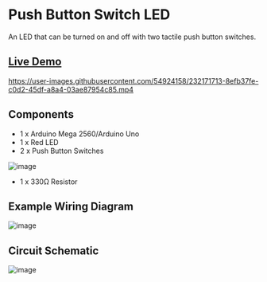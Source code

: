 # Push Button Switch LED

An LED that can be turned on and off with two tactile push button switches.

## [Live Demo](https://photos.app.goo.gl/zLLNB3P7RUakM2Sr7)



https://user-images.githubusercontent.com/54924158/232171713-8efb37fe-c0d2-45df-a8a4-03ae87954c85.mp4



## Components
- 1 x Arduino Mega 2560/Arduino Uno
- 1 x Red LED
- 2 x Push Button Switches


![image](https://user-images.githubusercontent.com/54924158/232171820-d6178fe3-2c39-4130-a487-02f989d90e91.png)

- 1 x 330Ω Resistor

## Example Wiring Diagram

![image](https://user-images.githubusercontent.com/54924158/232171585-9c54f758-88b2-4cd0-b905-69a06a8fae14.png)


## Circuit Schematic

![image](https://user-images.githubusercontent.com/54924158/232171549-cdc7fb83-4287-4b90-8de1-bb1fc65bbe1f.png)
